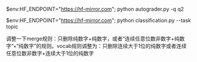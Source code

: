 $env:HF_ENDPOINT="https://hf-mirror.com"; python autograder.py -q q2

$env:HF_ENDPOINT="https://hf-mirror.com"; python classification.py --task topic



调整一下merge规则：只删除纯数字+纯数字，或者“连续任意位数非数字+纯数字”+“纯数字”的规则。vocab规则调整为：只删除连续大于1位的纯数字或者连续任意位数非数字+连续大于1位的纯数字


